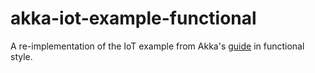 # akka-iot-example-functional

A re-implementation of the IoT example from Akka's
[guide](https://doc.akka.io/docs/akka/current/typed/guide/tutorial.html) in 
functional style.
